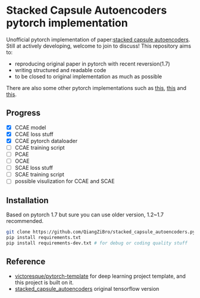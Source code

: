 # Stacked  Capsule Autoencoders pytorch implementation

Unofficial pytorch implementation of paper:[stacked capsule autoencoders](https://arxiv.org/abs/1906.06818). Still at actively developing, welcome to join to discuss!
This repository aims to:
- reproducing original paper in pytorch with recent reversion(1.7)
- writing structured and readable code
- to be closed to original implementation as much as possible

There are also some other pytorch implementations such as [this](https://github.com/phanideepgampa/stacked-capsule-networks),
[this](https://github.com/MuhammadMomin93/Stacked-Capsule-Autoencoders-PyTorch) and
[this](https://github.com/Axquaris/StackedCapsuleAutoencoders).

## Progress
- [x] CCAE model
- [x] CCAE loss stuff
- [x] CCAE pytorch dataloader
- [ ] CCAE training script
- [ ] PCAE
- [ ] OCAE
- [ ] SCAE loss stuff
- [ ] SCAE training script
- [ ] possible visulization for  CCAE and SCAE

## Installation
Based on pytorch 1.7 but sure you can use  older  version, 1.2~1.7 recommended.
```bash
git clone https://github.com/QiangZiBro/stacked_capsule_autoencoders.pytorch
pip install requirements.txt
pip install requirements-dev.txt # for debug or coding quality stuff
```



## Reference
- [victoresque/pytorch-template](https://github.com/victoresque/pytorch-template) for deep learning project template, and this project is built on it.
- [stacked_capsule_autoencoders](https://github.com/google-research/google-research/tree/master/stacked_capsule_autoencoders) original tensorflow version